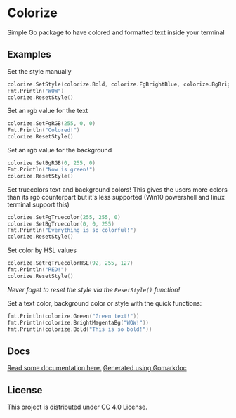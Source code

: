 # Colorize

Simple Go package to have colored and formatted text inside your terminal

## Examples

Set the style manually

```go
colorize.SetStyle(colorize.Bold, colorize.FgBrightBlue, colorize.BgBrightYellow)
Fmt.Println("WOW")
colorize.ResetStyle()
```

Set an rgb value for the text

```go
colorize.SetFgRGB(255, 0, 0)
Fmt.Println("Colored!")
colorize.ResetStyle()
```

Set an rgb value for the background

```go
colorize.SetBgRGB(0, 255, 0)
Fmt.Println("Now is green!")
colorize.ResetStyle()
```

Set truecolors text and background colors! This gives the users more colors than its rgb counterpart but it's less supported (Win10 powershell and linux terminal support this)

```go
colorize.SetFgTruecolor(255, 255, 0)
colorize.SetBgTruecolor(0, 0, 255)
Fmt.Println("Everything is so colorful!")
colorize.ResetStyle()
```

Set color by HSL values

```go
colorize.SetFgTruecolorHSL(92, 255, 127)
fmt.Println("RED!")
colorize.ResetStyle()
```

*Never foget to reset the style via the `ResetStyle()` function!*

Set a text color, background color or style with the quick functions:

```go
fmt.Println(colorize.Green("Green text!"))
fmt.Println(colorize.BrightMagentaBg("WOW!"))
fmt.Println(colorize.Bold("This is so bold!"))
```

## Docs

[Read some documentation here.](/docs.md) [Generated using Gomarkdoc](https://github.com/princjef/gomarkdoc)

## License

This project is distributed under CC 4.0 License.
